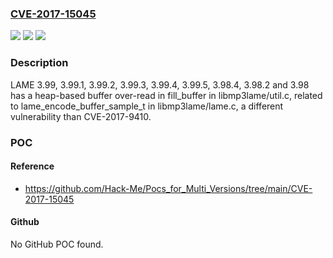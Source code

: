 ### [CVE-2017-15045](https://cve.mitre.org/cgi-bin/cvename.cgi?name=CVE-2017-15045)
![](https://img.shields.io/static/v1?label=Product&message=n%2Fa&color=blue)
![](https://img.shields.io/static/v1?label=Version&message=n%2Fa&color=blue)
![](https://img.shields.io/static/v1?label=Vulnerability&message=n%2Fa&color=brighgreen)

### Description

LAME 3.99, 3.99.1, 3.99.2, 3.99.3, 3.99.4, 3.99.5, 3.98.4, 3.98.2 and 3.98 has a heap-based buffer over-read in fill_buffer in libmp3lame/util.c, related to lame_encode_buffer_sample_t in libmp3lame/lame.c, a different vulnerability than CVE-2017-9410.

### POC

#### Reference
- https://github.com/Hack-Me/Pocs_for_Multi_Versions/tree/main/CVE-2017-15045

#### Github
No GitHub POC found.

